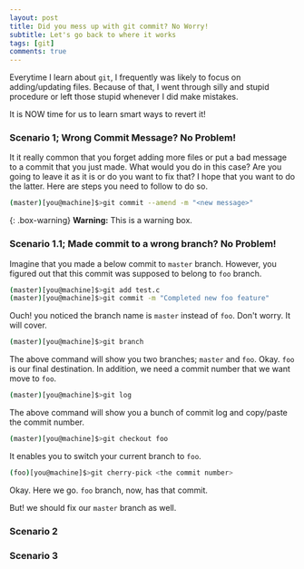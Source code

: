 ```yaml
---
layout: post
title: Did you mess up with git commit? No Worry!
subtitle: Let's go back to where it works
tags: [git]
comments: true
---
```


Everytime I learn about `git`, I frequently was likely to focus on adding/updating files. Because of that, I went through silly and stupid procedure or left those stupid whenever I did make mistakes. 

It is NOW time for us to learn smart ways to revert it!

### Scenario 1; Wrong Commit Message? No Problem!
It it really common that you forget adding more files or put a bad message to a commit that you just made. 
What would you do in this case? Are you going to leave it as it is or do you want to fix that?
I hope that you want to do the latter. Here are steps you need to follow to do so.

``` bash
(master)[you@machine]$>git commit --amend -m "<new message>"
```

{: .box-warning}
**Warning:** This is a warning box.

### Scenario 1.1; Made commit to a wrong branch? No Problem!
Imagine that you made a below commit to `master` branch. However, you figured out that this commit was supposed to belong to `foo` branch.

``` bash
(master)[you@machine]$>git add test.c
(master)[you@machine]$>git commit -m "Completed new foo feature"
```
Ouch! you noticed the branch name is `master` instead of `foo`. Don't worry. It will cover.

``` bash
(master)[you@machine]$>git branch
```
The above command will show you two branches; `master` and `foo`. Okay. `foo` is our final destination. In addition, we need a commit number that we want move to `foo`. 

``` bash
(master)[you@machine]$>git log
```

The above command will show you a bunch of commit log and copy/paste the commit number.

``` bash
(master)[you@machine]$>git checkout foo
```

It enables you to switch your current branch to `foo`.

``` bash
(foo)[you@machine]$>git cherry-pick <the commit number>
```

Okay. Here we go. `foo` branch, now, has that commit.

But! we should fix our `master` branch as well.

### Scenario 2

### Scenario 3
